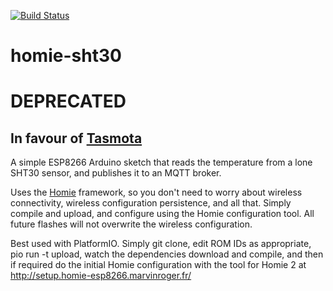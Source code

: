 [![Build Status](https://travis-ci.org/kylegordon/homie-sht30.svg?branch=master)](https://travis-ci.org/kylegordon/homie-sht30)

# homie-sht30

# DEPRECATED 
## In favour of [Tasmota](https://github.com/arendst/Sonoff-Tasmota)

A simple ESP8266 Arduino sketch that reads the temperature from a lone SHT30 sensor, and publishes it to an MQTT broker.

Uses the [Homie](https://github.com/marvinroger/homie-esp8266/releases) framework, so you don't need to worry about wireless connectivity, wireless configuration persistence, and all that. Simply compile and upload, and configure using the Homie configuration tool.
All future flashes will not overwrite the wireless configuration.

Best used with PlatformIO. Simply git clone, edit ROM IDs as appropriate, pio run -t upload, watch the dependencies download and compile, and then if required do the initial Homie configuration with the tool for Homie 2 at http://setup.homie-esp8266.marvinroger.fr/
